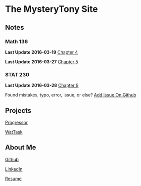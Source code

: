 The MysteryTony Site
=====

## Notes

### Math 136
**Last Update 2016-03-19**
[Chapter 4](http://mysterytony.github.io/notes/math136/chapter4.html)

**Last Update 2016-03-27**
[Chapter 5](http://mysterytony.github.io/notes/math136/chapter5.html)

### STAT 230

**Last Update 2016-03-28**
[Chapter 9](http://mysterytony.github.io/notes/stat230/chapter9.html)

Found mistakes, typo, error, issue, or else? [Add Issue On Github](https://github.com/mysterytony/mysterytony.github.io/issues)

## Projects

[Progressor](http://progressor.azurewebsites.net/)

[WatTask](http://wattask.tk/)

## About Me

[Github](https://github.com/mysterytony)

[LinkedIn](https://ca.linkedin.com/in/tony-li-281b59b9)

[Resume](https://onedrive.live.com/redir?resid=7C604C88796DF83E!12013&authkey=!AIcvZqNAqZw_42o&ithint=file%2cpdf)